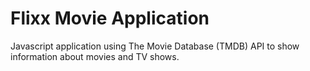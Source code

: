# Flixx Movie Application

Javascript application using The Movie Database (TMDB) API to show information about movies and TV shows.
